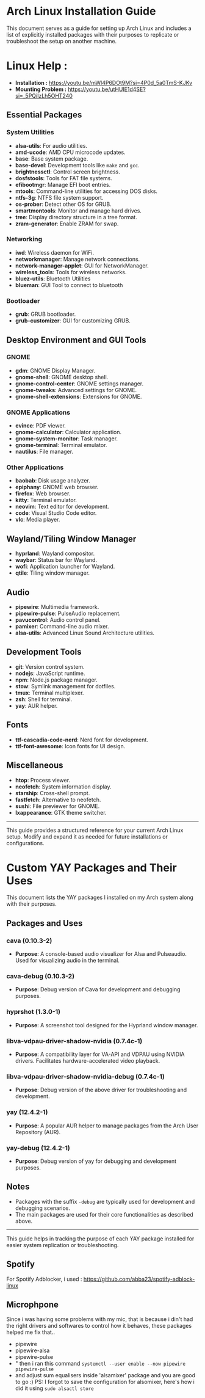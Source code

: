 # Arch Linux Installation Guide

This document serves as a guide for setting up Arch Linux and includes a list of explicitly installed packages with their purposes to replicate or troubleshoot the setup on another machine.

# Linux Help : 
- **Installation :** https://youtu.be/mWl4P6DOt9M?si=4P0d_5a0TmS-KJKv
- **Mounting Problem :** https://youtu.be/utHUlE1d4SE?si=_5PQiIzLh5OHT240

## Essential Packages
### System Utilities
- **alsa-utils**: For audio utilities.
- **amd-ucode**: AMD CPU microcode updates.
- **base**: Base system package.
- **base-devel**: Development tools like `make` and `gcc`.
- **brightnessctl**: Control screen brightness.
- **dosfstools**: Tools for FAT file systems.
- **efibootmgr**: Manage EFI boot entries.
- **mtools**: Command-line utilities for accessing DOS disks.
- **ntfs-3g**: NTFS file system support.
- **os-prober**: Detect other OS for GRUB.
- **smartmontools**: Monitor and manage hard drives.
- **tree**: Display directory structure in a tree format.
- **zram-generator**: Enable ZRAM for swap.

### Networking
- **iwd**: Wireless daemon for WiFi.
- **networkmanager**: Manage network connections.
- **network-manager-applet**: GUI for NetworkManager.
- **wireless_tools**: Tools for wireless networks.
- **bluez-utils**: Bluetooth Utilities 
- **blueman**: GUI Tool to connect to bluetooth 



### Bootloader
- **grub**: GRUB bootloader.
- **grub-customizer**: GUI for customizing GRUB.

## Desktop Environment and GUI Tools
### GNOME
- **gdm**: GNOME Display Manager.
- **gnome-shell**: GNOME desktop shell.
- **gnome-control-center**: GNOME settings manager.
- **gnome-tweaks**: Advanced settings for GNOME.
- **gnome-shell-extensions**: Extensions for GNOME.

### GNOME Applications
- **evince**: PDF viewer.
- **gnome-calculator**: Calculator application.
- **gnome-system-monitor**: Task manager.
- **gnome-terminal**: Terminal emulator.
- **nautilus**: File manager.

### Other Applications
- **baobab**: Disk usage analyzer.
- **epiphany**: GNOME web browser.
- **firefox**: Web browser.
- **kitty**: Terminal emulator.
- **neovim**: Text editor for development.
- **code**: Visual Studio Code editor.
- **vlc**: Media player.

## Wayland/Tiling Window Manager
- **hyprland**: Wayland compositor.
- **waybar**: Status bar for Wayland.
- **wofi**: Application launcher for Wayland.
- **qtile**: Tiling window manager.

## Audio
- **pipewire**: Multimedia framework.
- **pipewire-pulse**: PulseAudio replacement.
- **pavucontrol**: Audio control panel.
- **pamixer**: Command-line audio mixer.
- **alsa-utils**: Advanced Linux Sound Architecture utilities.

## Development Tools
- **git**: Version control system.
- **nodejs**: JavaScript runtime.
- **npm**: Node.js package manager.
- **stow**: Symlink management for dotfiles.
- **tmux**: Terminal multiplexer.
- **zsh**: Shell for terminal.
- **yay**: AUR helper.

## Fonts
- **ttf-cascadia-code-nerd**: Nerd font for development.
- **ttf-font-awesome**: Icon fonts for UI design.

## Miscellaneous
- **htop**: Process viewer.
- **neofetch**: System information display.
- **starship**: Cross-shell prompt.
- **fastfetch**: Alternative to neofetch.
- **sushi**: File previewer for GNOME.
- **lxappearance**: GTK theme switcher.

---

This guide provides a structured reference for your current Arch Linux setup. Modify and expand it as needed for future installations or configurations.

# Custom YAY Packages and Their Uses

This document lists the YAY packages I installed on my Arch system along with their purposes.

## Packages and Uses

### cava (0.10.3-2)
- **Purpose**: A console-based audio visualizer for Alsa and Pulseaudio. Used for visualizing audio in the terminal.

### cava-debug (0.10.3-2)
- **Purpose**: Debug version of Cava for development and debugging purposes.

### hyprshot (1.3.0-1)
- **Purpose**: A screenshot tool designed for the Hyprland window manager.

### libva-vdpau-driver-shadow-nvidia (0.7.4c-1)
- **Purpose**: A compatibility layer for VA-API and VDPAU using NVIDIA drivers. Facilitates hardware-accelerated video playback.

### libva-vdpau-driver-shadow-nvidia-debug (0.7.4c-1)
- **Purpose**: Debug version of the above driver for troubleshooting and development.

### yay (12.4.2-1)
- **Purpose**: A popular AUR helper to manage packages from the Arch User Repository (AUR).

### yay-debug (12.4.2-1)
- **Purpose**: Debug version of yay for debugging and development purposes.

## Notes
- Packages with the suffix `-debug` are typically used for development and debugging scenarios.
- The main packages are used for their core functionalities as described above.

---
This guide helps in tracking the purpose of each YAY package installed for easier system replication or troubleshooting.

## Spotify 
For Spotify Adblocker, i used : https://github.com/abba23/spotify-adblock-linux

## Microphpone 
Since i was having some problems with my mic, that is because i din't had the right drivers and softwares to control how it behaves, these packages helped me fix that.. 
- pipewire
- pipewire-alsa 
- pipewire-pulse 
- " then i ran this command `systemctl --user enable --now pipewire pipewire-pulse ` 
- and adjust sum equalisers inside 'alsamixer' package and you are good to go :) PS: I forgot to save the configuration for alsomixer, here's how i did it using `sudo alsactl store ` 

